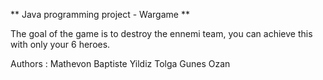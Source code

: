 ** Java programming project - Wargame **

The goal of the game is to destroy the ennemi team, you can achieve this with only your 6 heroes.

Authors :
Mathevon Baptiste
Yildiz Tolga
Gunes Ozan
